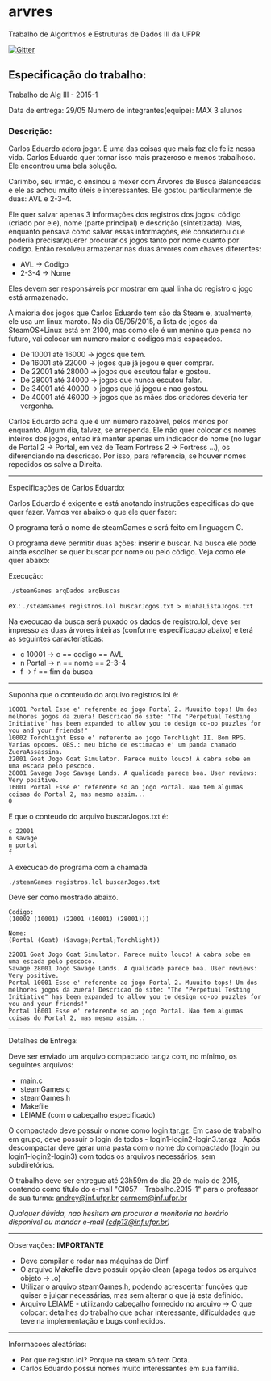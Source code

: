 # arvres
Trabalho de Algoritmos e Estruturas de Dados III da UFPR

[![Gitter](https://badges.gitter.im/Join%20Chat.svg)](https://gitter.im/VytorCalixto/arvres?utm_source=badge&utm_medium=badge&utm_campaign=pr-badge)

## Especificação do trabalho:

Trabalho de Alg III - 2015-1

Data de entrega: 29/05
Numero de integrantes(equipe): MAX 3 alunos


### Descrição:

Carlos Eduardo adora jogar. É uma das coisas que mais faz ele feliz nessa vida. Carlos Eduardo quer tornar isso mais prazeroso e menos trabalhoso. Ele encontrou uma bela solução.

Carimbo, seu irmão, o ensinou a mexer com Árvores de Busca Balanceadas e ele as achou muito úteis e interessantes. Ele gostou particularmente de duas: AVL e 2-3-4. 

Ele quer salvar apenas 3 informações dos registros dos jogos: código (criado por ele), nome (parte principal) e descrição (sintetizada). Mas, enquanto pensava como salvar essas informações, ele considerou que poderia precisar/querer procurar os jogos tanto por nome quanto por código. Então resolveu armazenar nas duas árvores com chaves diferentes:

- AVL -> Código
- 2-3-4 -> Nome

Eles devem ser responsáveis por mostrar em qual linha do registro o jogo está armazenado. 

A maioria dos jogos que Carlos Eduardo tem são da Steam e, atualmente, ele usa um linux maroto. No dia 05/05/2015, a lista de jogos da SteamOS+Linux está em 2100, mas como ele é um menino que pensa no futuro, vai colocar um numero maior e códigos mais espaçados. 

* De 10001 até 16000 -> jogos que tem.
* De 16001 até 22000 -> jogos que já jogou e quer comprar.
* De 22001 até 28000 -> jogos que escutou falar e gostou.
* De 28001 até 34000 -> jogos que nunca escutou falar.
* De 34001 até 40000 -> jogos que já jogou e nao gostou.
* De 40001 até 46000 -> jogos que as mães dos criadores deveria ter vergonha.

Carlos Eduardo acha que é um número razoável, pelos menos por enquanto. Algum dia, talvez, se arrependa.
Ele não quer colocar os nomes inteiros dos jogos, entao irá manter apenas um indicador do nome (no lugar de Portal 2 -> Portal, em vez de Team Fortress 2 -> Fortress ...), os diferenciando na descricao. Por isso, para referencia, se houver nomes repedidos os salve a Direita.


*********************************************************************
Especificações de Carlos Eduardo:

Carlos Eduardo é exigente e está anotando instruções especificas do que quer fazer. Vamos ver abaixo o que ele quer fazer:

O programa terá o nome de steamGames e será feito em linguagem C. 

O programa deve permitir duas ações: inserir e buscar. Na busca ele pode ainda escolher se quer buscar por nome ou pelo código. Veja como ele quer abaixo: 

Execução:
	
  `./steamGames arqDados arqBuscas`

  ex.: 
    `./steamGames registros.lol buscarJogos.txt > minhaListaJogos.txt`

Na execucao da busca será puxado os dados de registro.lol, deve ser impresso as duas árvores inteiras (conforme especificacao abaixo) e terá as seguintes características:
* c 10001    -> c == codigo == AVL
* n Portal   -> n == nome == 2-3-4
* f -> f == fim da busca

--------------------------------------------------------------------------------------------------

Suponha que o conteudo do arquivo registros.lol é:

```
10001 Portal Esse e' referente ao jogo Portal 2. Muuuito tops! Um dos melhores jogos da zuera! Descricao do site: "The 'Perpetual Testing Initiative' has been expanded to allow you to design co-op puzzles for you and your friends!"
10002 Torchlight Esse e' referente ao jogo Torchlight II. Bom RPG. Varias opcoes. OBS.: meu bicho de estimacao e' um panda chamado ZueraAssassina.
22001 Goat Jogo Goat Simulator. Parece muito louco! A cabra sobe em uma escada pelo pescoco. 
28001 Savage Jogo Savage Lands. A qualidade parece boa. User reviews: Very positive. 
16001 Portal Esse e' referente so ao jogo Portal. Nao tem algumas coisas do Portal 2, mas mesmo assim...
0
```

E que o conteudo do arquivo buscarJogos.txt é:
```
c 22001
n savage
n portal
f
```

A execucao do programa com a chamada 

`./steamGames registros.lol buscarJogos.txt`

Deve ser como mostrado abaixo.
```
Codigo:
(10002 (10001) (22001 (16001) (28001)))
```
```
Nome:
(Portal (Goat) (Savage;Portal;Torchlight))
```

```
22001 Goat Jogo Goat Simulator. Parece muito louco! A cabra sobe em uma escada pelo pescoco. 
Savage 28001 Jogo Savage Lands. A qualidade parece boa. User reviews: Very positive.
Portal 10001 Esse e' referente ao jogo Portal 2. Muuuito tops! Um dos melhores jogos da zuera! Descricao do site: "The "Perpetual Testing Initiative" has been expanded to allow you to design co-op puzzles for you and your friends!"
Portal 16001 Esse e' referente so ao jogo Portal. Nao tem algumas coisas do Portal 2, mas mesmo assim...
```


--------------------------------------------------------------------------------------------------


Detalhes de Entrega:

Deve ser enviado um arquivo compactado tar.gz com, no mínimo, os seguintes arquivos:
- main.c
- steamGames.c
- steamGames.h
- Makefile
- LEIAME  (com o cabeçalho especificado)

O compactado deve possuir o nome como login.tar.gz. Em caso de trabalho em grupo, deve possuir o login de todos - login1-login2-login3.tar.gz .
Após descompactar deve gerar uma pasta com o nome do compactado (login ou login1-login2-login3) com todos os arquivos necessários, sem subdiretórios.

O trabalho deve ser entregue até 23h59m do dia 29 de maio de 2015, contendo como título do e-mail "CI057 - Trabalho.2015-1" para o  professor de sua turma: 
andrey@inf.ufpr.br
carmem@inf.ufpr.br


*Qualquer dúvida, nao hesitem em procurar a monitoria no horário disponível ou mandar e-mail (cdp13@inf.ufpr.br)*


************************************************

Observações:                                        **IMPORTANTE**
- Deve compilar e rodar nas máquinas do Dinf
- O arquivo Makefile deve possuir opção clean (apaga todos os arquivos objeto -> .o)
- Utilizar o arquivo steamGames.h, podendo acrescentar funções que quiser e julgar necessárias, mas sem alterar o que já esta definido.
- Arquivo LEIAME - utilizando cabeçalho fornecido no arquivo
	-> O que colocar: detalhes do trabalho que achar interessante, dificuldades que teve na implementação e bugs conhecidos. 



------------------------------

Informacoes aleatórias:
- Por que registro.lol? Porque na steam só tem Dota.
- Carlos Eduardo possui nomes muito interessantes em sua família. 
